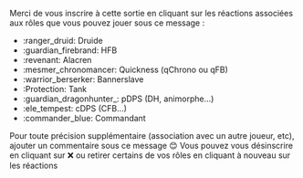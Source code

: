 Merci de vous inscrire à cette sortie en cliquant sur les réactions associées aux rôles que vous pouvez jouer sous ce message :

  - :ranger_druid: Druide
  - :guardian_firebrand: HFB
  - :revenant: Alacren
  - :mesmer_chronomancer: Quickness (qChrono ou qFB)
  - :warrior_berserker: Bannerslave
  - :Protection: Tank
  - :guardian_dragonhunter_: pDPS (DH, animorphe…)
  - :ele_tempest: cDPS (CFB…)
  - :commander_blue: Commandant

Pour toute précision supplémentaire (association avec un autre joueur, etc), ajouter un commentaire sous ce message :blush:
Vous pouvez vous désinscrire en cliquant sur :x: ou retirer certains de vos rôles en cliquant à nouveau sur les réactions
